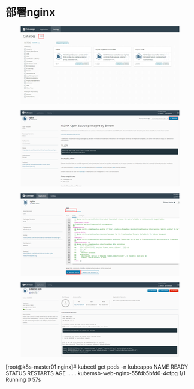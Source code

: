 # 部署nginx

<figure><img src="../../.gitbook/assets/image-20220731122417628.png" alt=""><figcaption></figcaption></figure>

<figure><img src="../../.gitbook/assets/image-20220731122509569.png" alt=""><figcaption></figcaption></figure>

<figure><img src="../../.gitbook/assets/image-20220731122923839.png" alt=""><figcaption></figcaption></figure>

<figure><img src="../../.gitbook/assets/image-20220731123010719.png" alt=""><figcaption></figcaption></figure>

\[root@k8s-master01 nginx]# kubectl get pods -n kubeapps NAME READY STATUS RESTARTS AGE ...... kubemsb-web-nginx-55fdb5bfd6-4cfpg 1/1 Running 0 57s
